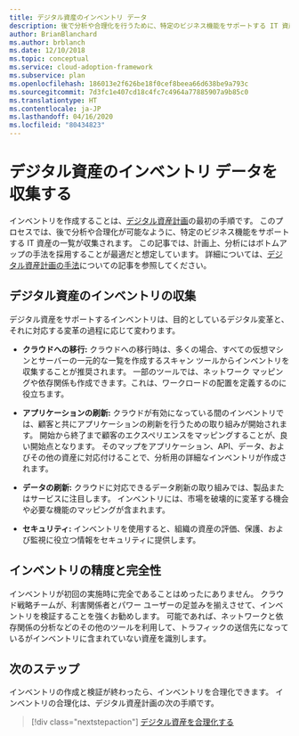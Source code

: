 ```yaml
---
title: デジタル資産のインベントリ データ
description: 後で分析や合理化を行うために、特定のビジネス機能をサポートする IT 資産のインベントリ一覧を作成する方法について説明します。
author: BrianBlanchard
ms.author: brblanch
ms.date: 12/10/2018
ms.topic: conceptual
ms.service: cloud-adoption-framework
ms.subservice: plan
ms.openlocfilehash: 186013e2f626be18f0cef8beea66d638be9a793c
ms.sourcegitcommit: 7d3fc1e407cd18c4fc7c4964a77885907a9b85c0
ms.translationtype: HT
ms.contentlocale: ja-JP
ms.lasthandoff: 04/16/2020
ms.locfileid: "80434823"
---
```

# <a name="gather-inventory-data-for-a-digital-estate"></a>デジタル資産のインベントリ データを収集する

インベントリを作成することは、[デジタル資産計画](./index.md)の最初の手順です。 このプロセスでは、後で分析や合理化が可能なように、特定のビジネス機能をサポートする IT 資産の一覧が収集されます。 この記事では、計画上、分析にはボトムアップの手法を採用することが最適だと想定しています。 詳細については、[デジタル資産計画の手法](./approach.md)についての記事を参照してください。

## <a name="take-inventory-of-a-digital-estate"></a>デジタル資産のインベントリの収集

デジタル資産をサポートするインベントリは、目的としているデジタル変革と、それに対応する変革の過程に応じて変わります。

- **クラウドへの移行:** クラウドへの移行時は、多くの場合、すべての仮想マシンとサーバーの一元的な一覧を作成するスキャン ツールからインベントリを収集することが推奨されます。 一部のツールでは、ネットワーク マッピングや依存関係も作成できます。これは、ワークロードの配置を定義するのに役立ちます。

- **アプリケーションの刷新:** クラウドが有効になっている間のインベントリでは、顧客と共にアプリケーションの刷新を行うための取り組みが開始されます。 開始から終了まで顧客のエクスペリエンスをマッピングすることが、良い開始点となります。 そのマップをアプリケーション、API、データ、およびその他の資産に対応付けることで、分析用の詳細なインベントリが作成されます。

- **データの刷新:** クラウドに対応できるデータ刷新の取り組みでは、製品またはサービスに注目します。 インベントリには、市場を破壊的に変革する機会や必要な機能のマッピングが含まれます。

- **セキュリティ:** インベントリを使用すると、組織の資産の評価、保護、および監視に役立つ情報をセキュリティに提供します。

## <a name="accuracy-and-completeness-of-an-inventory"></a>インベントリの精度と完全性

インベントリが初回の実施時に完全であることはめったにありません。 クラウド戦略チームが、利害関係者とパワー ユーザーの足並みを揃えさせて、インベントリを検証することを強くお勧めします。 可能であれば、ネットワークと依存関係の分析などのその他のツールを利用して、トラフィックの送信先になっているがインベントリに含まれていない資産を識別します。

## <a name="next-steps"></a>次のステップ

インベントリの作成と検証が終わったら、インベントリを合理化できます。 インベントリの合理化は、デジタル資産計画の次の手順です。

> [!div class="nextstepaction"]
> [デジタル資産を合理化する](./rationalize.md)
